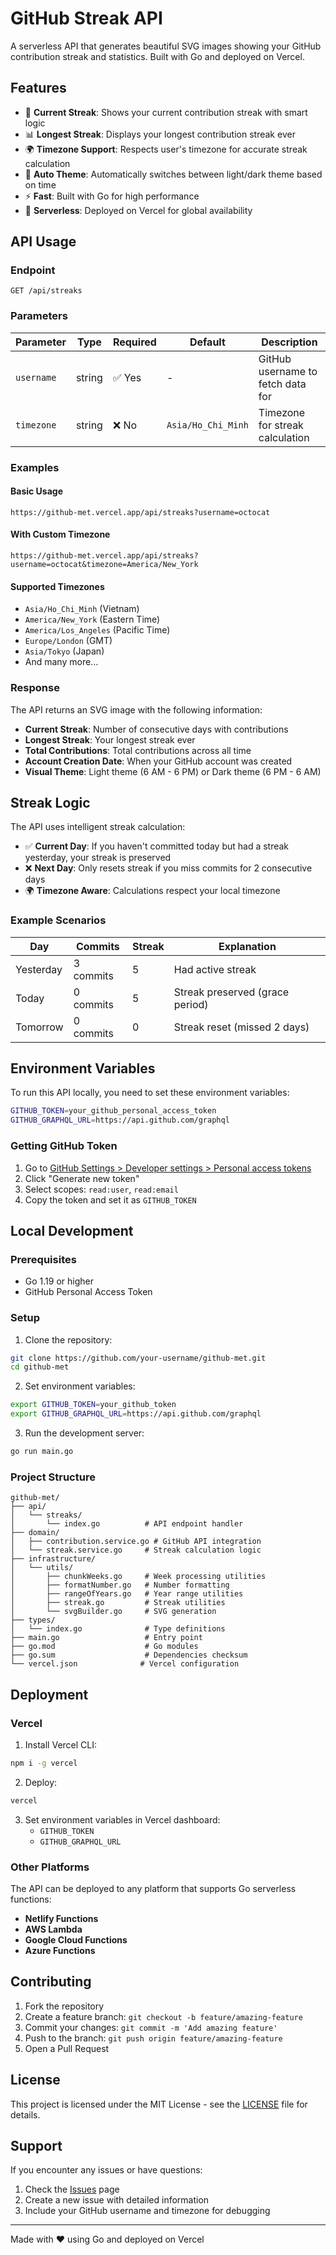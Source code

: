 # GitHub Streak API

A serverless API that generates beautiful SVG images showing your GitHub contribution streak and statistics. Built with Go and deployed on Vercel.

## Features

- 🎯 **Current Streak**: Shows your current contribution streak with smart logic
- 📊 **Longest Streak**: Displays your longest contribution streak ever
- 🌍 **Timezone Support**: Respects user's timezone for accurate streak calculation
- 🌙 **Auto Theme**: Automatically switches between light/dark theme based on time
- ⚡ **Fast**: Built with Go for high performance
- 🚀 **Serverless**: Deployed on Vercel for global availability

## API Usage

### Endpoint

```
GET /api/streaks
```

### Parameters

| Parameter | Type | Required | Default | Description |
|-----------|------|----------|---------|-------------|
| `username` | string | ✅ Yes | - | GitHub username to fetch data for |
| `timezone` | string | ❌ No | `Asia/Ho_Chi_Minh` | Timezone for streak calculation |

### Examples

#### Basic Usage
```
https://github-met.vercel.app/api/streaks?username=octocat
```

#### With Custom Timezone
```
https://github-met.vercel.app/api/streaks?username=octocat&timezone=America/New_York
```

#### Supported Timezones
- `Asia/Ho_Chi_Minh` (Vietnam)
- `America/New_York` (Eastern Time)
- `America/Los_Angeles` (Pacific Time)
- `Europe/London` (GMT)
- `Asia/Tokyo` (Japan)
- And many more...

### Response

The API returns an SVG image with the following information:

- **Current Streak**: Number of consecutive days with contributions
- **Longest Streak**: Your longest streak ever
- **Total Contributions**: Total contributions across all time
- **Account Creation Date**: When your GitHub account was created
- **Visual Theme**: Light theme (6 AM - 6 PM) or Dark theme (6 PM - 6 AM)

## Streak Logic

The API uses intelligent streak calculation:

- ✅ **Current Day**: If you haven't committed today but had a streak yesterday, your streak is preserved
- ❌ **Next Day**: Only resets streak if you miss commits for 2 consecutive days
- 🌍 **Timezone Aware**: Calculations respect your local timezone

### Example Scenarios

| Day | Commits | Streak | Explanation |
|-----|---------|--------|-------------|
| Yesterday | 3 commits | 5 | Had active streak |
| Today | 0 commits | 5 | Streak preserved (grace period) |
| Tomorrow | 0 commits | 0 | Streak reset (missed 2 days) |

## Environment Variables

To run this API locally, you need to set these environment variables:

```bash
GITHUB_TOKEN=your_github_personal_access_token
GITHUB_GRAPHQL_URL=https://api.github.com/graphql
```

### Getting GitHub Token

1. Go to [GitHub Settings > Developer settings > Personal access tokens](https://github.com/settings/tokens)
2. Click "Generate new token"
3. Select scopes: `read:user`, `read:email`
4. Copy the token and set it as `GITHUB_TOKEN`

## Local Development

### Prerequisites

- Go 1.19 or higher
- GitHub Personal Access Token

### Setup

1. Clone the repository:
```bash
git clone https://github.com/your-username/github-met.git
cd github-met
```

2. Set environment variables:
```bash
export GITHUB_TOKEN=your_github_token
export GITHUB_GRAPHQL_URL=https://api.github.com/graphql
```

3. Run the development server:
```bash
go run main.go
```

### Project Structure

```
github-met/
├── api/
│   └── streaks/
│       └── index.go          # API endpoint handler
├── domain/
│   ├── contribution.service.go # GitHub API integration
│   └── streak.service.go     # Streak calculation logic
├── infrastructure/
│   └── utils/
│       ├── chunkWeeks.go     # Week processing utilities
│       ├── formatNumber.go   # Number formatting
│       ├── rangeOfYears.go   # Year range utilities
│       ├── streak.go         # Streak utilities
│       └── svgBuilder.go     # SVG generation
├── types/
│   └── index.go              # Type definitions
├── main.go                   # Entry point
├── go.mod                    # Go modules
├── go.sum                    # Dependencies checksum
└── vercel.json              # Vercel configuration
```

## Deployment

### Vercel

1. Install Vercel CLI:
```bash
npm i -g vercel
```

2. Deploy:
```bash
vercel
```

3. Set environment variables in Vercel dashboard:
   - `GITHUB_TOKEN`
   - `GITHUB_GRAPHQL_URL`

### Other Platforms

The API can be deployed to any platform that supports Go serverless functions:

- **Netlify Functions**
- **AWS Lambda**
- **Google Cloud Functions**
- **Azure Functions**

## Contributing

1. Fork the repository
2. Create a feature branch: `git checkout -b feature/amazing-feature`
3. Commit your changes: `git commit -m 'Add amazing feature'`
4. Push to the branch: `git push origin feature/amazing-feature`
5. Open a Pull Request

## License

This project is licensed under the MIT License - see the [LICENSE](LICENSE) file for details.

## Support

If you encounter any issues or have questions:

1. Check the [Issues](https://github.com/your-username/github-met/issues) page
2. Create a new issue with detailed information
3. Include your GitHub username and timezone for debugging

---

Made with ❤️ using Go and deployed on Vercel

